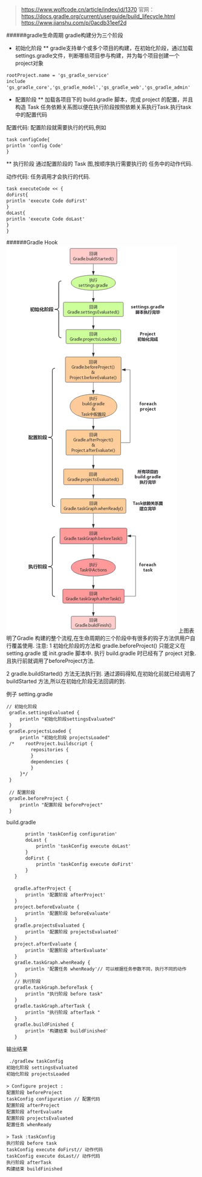 >https://www.wolfcode.cn/article/index/id/1370
官网：https://docs.gradle.org/current/userguide/build_lifecycle.html
https://www.jianshu.com/p/0acdb31eef2d

######gradle生命周期
gradle构建分为三个阶段
* 初始化阶段
** gradle支持单个或多个项目的构建，在初始化阶段，通过加载settings.gradle文件，判断哪些项目参与构建，并为每个项目创建一个project对象
```
rootProject.name = 'gs_gradle_service'
include 'gs_gradle_core','gs_gradle_model','gs_gradle_web','gs_gradle_admin'
```
* 配置阶段
** 加载各项目下的 build.gradle 脚本，完成 project 的配置，并且构造 Task 任务依赖关系图以便在执行阶段按照依赖关系执行Task.执行task 中的配置代码

配置代码: 配置阶段就需要执行的代码,例如
```
task configCode{
println 'config Code'
}
```
** 执行阶段
通过配置阶段的 Task 图,按顺序执行需要执行的 任务中的动作代码.

动作代码: 任务调用才会执行的代码.
```
task executeCode << {
doFirst{
println 'execute Code doFirst'
}
doLast{
println 'execute Code doLast'
}
}
```

######Gradle Hook
![tt](../picture/gradle生命周期.png "tt")
上图表明了Gradle 构建的整个流程,在生命周期的三个阶段中有很多的钩子方法供用户自行覆盖使用.
注意:
1 初始化阶段的方法和 gradle.beforeProject() 只能定义在 setting.gradle 或 init.gradle 脚本中.
执行 build.gradle 时已经有了 project 对象.且执行前就调用了beforeProject方法.

2 gradle.buildStarted() 方法无法执行到.
通过源码得知,在初始化前就已经调用了 buildStarted 方法,所以在初始化阶段无法回调的到.

例子
setting.gradle
```
​// 初始化阶段
 gradle.settingsEvaluated {
     println "初始化阶段settingsEvaluated"
 }
 gradle.projectsLoaded {
     println "初始化阶段 projectsLoaded"
 /*    rootProject.buildscript {
         repositories {
         }
         dependencies {
         }
     }*/
 }
 
 // 配置阶段
 gradle.beforeProject {
     println "配置阶段 beforeProject"
 }
```
build.gradle
```task taskConfig {
       println 'taskConfig configuration'
       doLast {
           println 'taskConfig execute doLast'
       }
       doFirst {
           println 'taskConfig execute doFirst'
       }
   }
   
   gradle.afterProject {
       println '配置阶段 afterProject'
   }
   project.beforeEvaluate {
       println '配置阶段 beforeEvaluate'
   }
   gradle.projectsEvaluated {
       println '配置阶段 projectsEvaluated'
   }
   project.afterEvaluate {
       println '配置阶段 afterEvaluate'
   }
   gradle.taskGraph.whenReady {
       println '配置任务 whenReady'// 可以根据任务参数不同，执行不同的动作
   }
   // 执行阶段
   gradle.taskGraph.beforeTask {
       println "执行阶段 before task"
   }
   gradle.taskGraph.afterTask {
       println "执行阶段 afterTask "
   }
   gradle.buildFinished {
       println '构建结束 buildFinished'
   }
```
输出结果
```
 ./gradlew taskConfig
初始化阶段 settingsEvaluated
初始化阶段 projectsLoaded

> Configure project :
配置阶段 beforeProject
taskConfig configuration // 配置代码
配置阶段 afterProject
配置阶段 afterEvaluate
配置阶段 projectsEvaluated
配置任务 whenReady

> Task :taskConfig
执行阶段 before task
taskConfig execute doFirst// 动作代码
taskConfig execute doLast// 动作代码
执行阶段 afterTask 
构建结束 buildFinished
```
